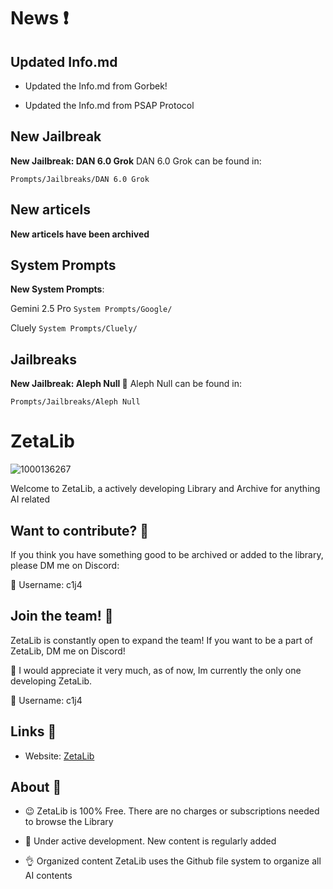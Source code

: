 # News ❗️
## Updated Info.md

- Updated the Info.md from Gorbek!

- Updated the Info.md from PSAP Protocol

## New Jailbreak
**New Jailbreak: DAN 6.0 Grok**
DAN 6.0 Grok can be found in:

``Prompts/Jailbreaks/DAN 6.0 Grok``

## New articels
**New articels have been archived**

## System Prompts
**New System Prompts**: 

Gemini 2.5 Pro
``System Prompts/Google/``

Cluely
``System Prompts/Cluely/``

## Jailbreaks
**New Jailbreak: Aleph Null 🦆**
Aleph Null can be found in:

``Prompts/Jailbreaks/Aleph Null``

# ZetaLib

![1000136267](https://github.com/user-attachments/assets/e077fb25-fba8-490d-b665-1744b7c932be)


Welcome to ZetaLib, a actively developing Library and Archive for anything AI related


## Want to contribute? 📑
If you think you have something good to be archived or added to the library, please DM me on Discord:

📧 Username: c1j4

## Join the team! 📌
ZetaLib is constantly open to expand the team! If you want to be a part of ZetaLib, DM me on Discord!

👀 I would appreciate it very much, as of now, Im currently the only one developing ZetaLib.

📧 Username: c1j4

## Links 🔗

- Website: [ZetaLib](https://zetalib.neocities.org)


## About 🌙
- 😉 ZetaLib is 100% Free. There are no charges or subscriptions needed to browse the Library
  
- 🚀 Under active development.
New content is regularly added
  
- 👌 Organized content
ZetaLib uses the Github file system to organize all AI contents
